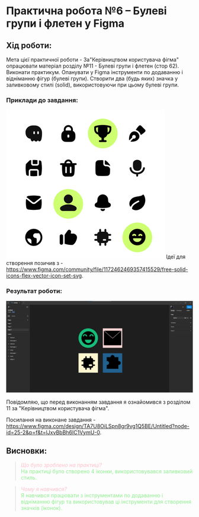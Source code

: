 # Практична робота №6 – Булеві групи і флетен у Figma

## Хід роботи:
Мета цієї практичної роботи - За"Керівництвом користувача фігма" опрацювати матеріал розділу №11 - Булеві групи і флетен (стор 62). Виконати практикум. Опанувати у Figma інструменти по додаванню і відніманню фігур (булеві групи).
Створити два (будь яких) значка у заливковому стилі (solid), використовуючи при цьому булеві групи.

### Приклади до завдання:
![Приклад](im/pr1.png)
Ідеї для створення позичив з - https://www.figma.com/community/file/1172462469357415529/free-solid-icons-flex-vector-icon-set-svg.

### Результат роботи:
![Результат](im/r1.png)

Повідомляю, що перед виконанням завдання я ознайомився з розділом 11 за "Керівництвом користувача фігма".

Посилання на виконане завдання - https://www.figma.com/design/TA7U8OiLSpn8gr9vg1Q5BE/Untitled?node-id=25-2&p=f&t=lJxvBbBh6IC1VymU-0.

## Висновки:
><span style="color:#FFC0CB;">*Що було зроблено на практиці?*</span>  
><span style="color:#90EE90;">На практиці було створено 4 іконки, використовувався заливковий стиль.</span>   

><span style="color:#FFC0CB;">*Чому я навчився?*</span>  
><span style="color:#90EE90;">Я навчився працювати з інструментами по додаванню і відніманню фігур та використовував ці інструменти для створення значків (іконок).</span> 